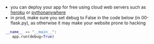 - you can deploy your app for free using cloud web servers such as [heroku](https://www.heroku.com/) or [pythonanywhere](https://www.pythonanywhere.com/)
- in prod, make sure you set debug to False in the code below (in 00-flask.py), as otherwise it may make your website prone to hacking  

```python
 __name__ == "__main__":
    app.run(debug=True)
```
